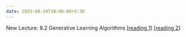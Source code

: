 ```yaml
---
date: 2025-08-28T10:00:00+5:30
---
```

New Lecture: 8.2 Generative Learning Algorithms [[reading 1](https://lcs2-iitd.github.io/ELL409-2401/_images/lecs/7_reading1.pdf)] [[reading 2](https://lcs2-iitd.github.io/ELL409-2401/_images/lecs/7_reading2.pdf)]
